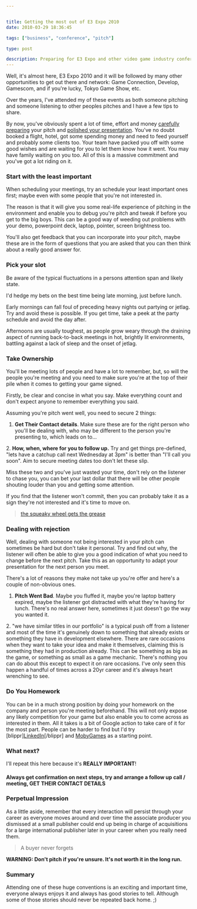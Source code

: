```yaml
---


title: Getting the most out of E3 Expo 2010
date: 2010-03-29 18:36:45

tags: ["business", "conference", "pitch"]

type: post

description: Preparing for E3 Expo and other video game industry conferences to make the most of your video game pitch and meetings
---
```

Well, it's almost here, E3 Expo 2010 and it will be followed by many
other opportunities to get out there and
network: Game Connection,
Develop, Gamescom, and if you're lucky, Tokyo Game Show, etc.

Over the years, I've attended my of these events as both someone
pitching and someone listening to other peoples pitches and I have a few
tips to share.

 By now, you've obviously spent a lot of time, effort and money
[carefully preparing](/2010/06/improve-pitch.html) your pitch and
[polished your presentation](/2010/06/improve-pitch-part-2-2.html).
You've no doubt booked a flight, hotel, got some spending money and need
to feed yourself and probably some clients too. Your team have packed
you off with some good wishes and are waiting for you to let them know
how it went. You may have family waiting on you too. All of this is a
massive commitment and you've got a lot riding on it.

### Start with the least important

When scheduling your meetings, try an schedule your least important ones
first; maybe even with some people that you're not interested in.

The reason is that it will give you some real-life experience of
pitching in the environment and enable you to debug you're pitch and
tweak if before you get to the big boys. This can be a good way of
weeding out problems with your demo, powerpoint deck, laptop, pointer,
screen brightness too.

You'll also get feedback that you can incorporate into your pitch, maybe
these are in the form of questions that you are asked that you can then
think about a really good answer for.

### Pick your slot

Be aware of the typical fluctuations in a persons attention span and
likely state.

I'd hedge my bets on the best time being late morning, just before
lunch.

Early mornings can fall foul of preceding heavy nights out partying or
jetlag. Try and avoid these is possible. If you get time, take a peek at
the party schedule and avoid the day after.

Afternoons are usually toughest, as people grow weary through the
draining aspect of running back-to-back meetings in hot, brightly lit
environments, battling against a lack of sleep and the onset of jetlag.

### Take Ownership

You'll be meeting lots of people and have a lot to remember, but, so
will the people you're meeting and you need to make sure you're at the
top of their pile when it comes to getting your game signed.

Firstly, be clear and concise in what you say. Make everything count and
don't expect anyone to remember everything you said.

Assuming you're pitch went well, you need to secure 2 things:
 1. **Get Their Contact details**. Make sure these are for the right
person who you'll be dealing with, who may be different to the person
you're presenting to, which leads on to...

2\. **How, when, where for you to follow up.** Try and get things
pre-defined, "lets have a catchup call next Wednesday at 3pm" is better
than "I'll call you soon". Aim to secure meeting dates too don't let
these slip.

Miss these two and you've just wasted your time, don't rely on the
listener to chase you, you can bet your last dollar that there will be
other people shouting louder than you and getting some attention.

If you find that the listener won't commit, then you can probably take
it as a sign they're not interested and it's time to move on.

> [the squeaky wheel gets the
> grease](http://www.urbandictionary.com/define.php?term=squeaky%20wheel%20gets%20the%20grease)

### Dealing with rejection

Well, dealing with someone not being interested in your pitch can
sometimes be hard but don't take it personal. Try and find out why, the
listener will often be able to give you a good indication of what you
need to change before the next pitch. Take this as an opportunity to
adapt your presentation for the next person you meet.

There's a lot of reasons they make not take up you're offer and here's a
couple of non-obvious ones.
 1. **Pitch Went Bad**. Maybe you fluffed it, maybe you're laptop
battery expired, maybe the listener got distracted with what they're
having for lunch. There's no real answer here, sometimes it just doesn't
go the way you wanted it.

2\. "we have similar titles in our portfolio" is a typical push off from
a listener and most of the time it's genuinely down to something that
already exists or something they have in development elsewhere.
 There are rare occasions when they want to take your idea and make it
themselves, claiming this is something they had in production already.
This can be something as big as the game, or something as small as a
game mechanic.
 There's nothing you can do about this except to expect it on rare
occasions. I've only seen this happen a handful of times across a 20yr
career and it's always heart wrenching to see.

### Do You Homework

You can be in a much strong position by doing your homework on the
company and person you're meeting beforehand. This will not only expose
any likely competition for your game but also enable you to come across
as interested in them.
 All it takes is a bit of Google action to take care of it for the most
part.
 People can be harder to find but I'd try
[blippr][LinkedIn](http://www.linkedin.com)[/blippr] and
[MobyGames](http://www.MobyGames.com) as a starting point.

### What next?

I'll repeat this here because it's **REALLY IMPORTANT**!

#### Always get confirmation on next steps, try and arrange a follow up call / meeting, GET THEIR CONTACT DETAILS

### Perpetual Impression

As a little aside, remember that every interaction will persist through
your career as everyone moves around and over time the associate
producer you dismissed at a small publisher could end up being in charge
of acquisitions for a large international publisher later in your career
when you really need them.

> A buyer never forgets

**WARNING: Don't pitch if you're unsure. It's not worth it in the long
run.**

### Summary

Attending one of these huge conventions is an exciting and important
time, everyone always enjoys it and always has good stories to tell.
Although some of those stories should never be repeated back home. ;)
